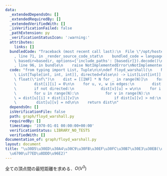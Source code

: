 ```yaml
---
data:
  _extendedDependsOn: []
  _extendedRequiredBy: []
  _extendedVerifiedWith: []
  _isVerificationFailed: false
  _pathExtension: py
  _verificationStatusIcon: ':warning:'
  attributes:
    links: []
  bundledCode: "Traceback (most recent call last):\n  File \"/opt/hostedtoolcache/PyPy/3.7.13/x64/site-packages/onlinejudge_verify/documentation/build.py\"\
    , line 71, in _render_source_code_stat\n    bundled_code = language.bundle(stat.path,\
    \ basedir=basedir, options={'include_paths': [basedir]}).decode()\n  File \"/opt/hostedtoolcache/PyPy/3.7.13/x64/site-packages/onlinejudge_verify/languages/python.py\"\
    , line 96, in bundle\n    raise NotImplementedError\nNotImplementedError\n"
  code: "from typing import List, Tuple\n\n\ndef floyd_warshall(\n    N: int, edges:\
    \ List[Tuple[int, int, int]], directed=False\n) -> List[List[int]]:\n    INF =\
    \ float(\"inf\")\n    dist = [[INF] * N for _ in range(N)]\n    for i in range(N):\n\
    \        dist[i][i] = 0\n\n    for u, v, w in edges:\n        dist[u][v] = w\n\
    \        if not directed:\n            dist[v][u] = w\n\n    for i in range(N):\n\
    \        for u in range(N):\n            for v in range(N):\n                nd\
    \ = dist[u][i] + dist[i][v]\n                if dist[u][v] > nd:\n           \
    \         dist[u][v] = nd\n\n    return dist\n"
  dependsOn: []
  isVerificationFile: false
  path: graph/floyd_warshall.py
  requiredBy: []
  timestamp: '1970-01-01 00:00:00+00:00'
  verificationStatus: LIBRARY_NO_TESTS
  verifiedWith: []
documentation_of: graph/floyd_warshall.py
layout: document
title: "\u30D5\u30ED\u30A4\u30C9\u30FB\u30EF\u30FC\u30B7\u30E3\u30EB(\u5168\u70B9\u5BFE\
  \u6700\u77ED\u8DDD\u96E2)"
---
```


全ての頂点間の最短距離を求める．$O(V^3)$